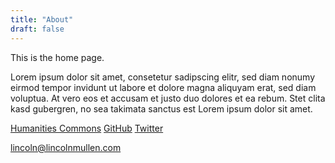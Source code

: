```yaml
---
title: "About"
draft: false
---
```


This is the home page.

Lorem ipsum dolor sit amet, consetetur sadipscing elitr, sed diam nonumy eirmod
tempor invidunt ut labore et dolore magna aliquyam erat, sed diam voluptua. At
vero eos et accusam et justo duo dolores et ea rebum. Stet clita kasd gubergren,
no sea takimata sanctus est Lorem ipsum dolor sit amet.


  <a href="https://hcommons.org/members/lmullen/">Humanities Commons</a>
  <a href="https://github.com/lmullen/">GitHub</a>
  <a href="https://twitter.com/lincolnmullen">Twitter</a>
  <!-- <a href="https://scholar.google.com/citations?hl=en&user=qhhNmCQAAAAJ">Google Scholar</a> -->
  <a href="mailto:lincoln@lincolnmullen.com">lincoln@lincolnmullen.com</a>

